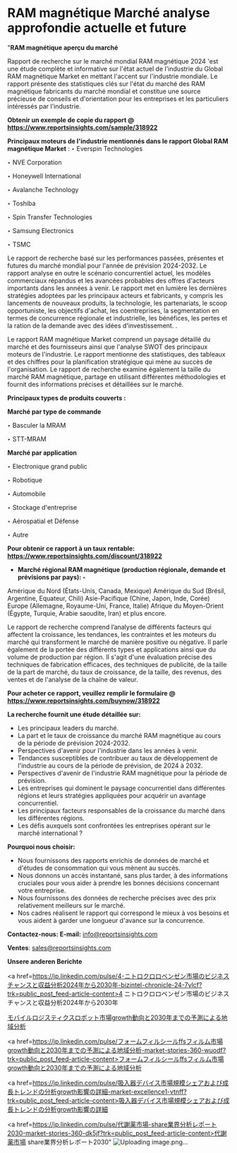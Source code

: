 # RAM magnétique Marché analyse approfondie actuelle et future

"<strong>RAM magnétique aperçu du marché</strong>

Rapport de recherche sur le marché mondial RAM magnétique 2024 'est une étude complète et informative sur l'état actuel de l'industrie du Global RAM magnétique Market en mettant l'accent sur l'industrie mondiale. Le rapport présente des statistiques clés sur l'état du marché des RAM magnétique fabricants du marché mondial et constitue une source précieuse de conseils et d'orientation pour les entreprises et les particuliers intéressés par l'industrie.

<strong>Obtenir un exemple de copie du rapport @ <a href=https://www.reportsinsights.com/sample/318922>https://www.reportsinsights.com/sample/318922</a></strong>

<strong>Principaux moteurs de l'industrie mentionnés dans le rapport Global RAM magnétique Market</strong> :
‣ Everspin Technologies

‣ NVE Corporation

‣ Honeywell International

‣ Avalanche Technology

‣ Toshiba

‣ Spin Transfer Technologies

‣ Samsung Electronics

‣ TSMC

Le rapport de recherche basé sur les performances passées, présentes et futures du marché mondial pour l'année de prévision 2024-2032. Le rapport analyse en outre le scénario concurrentiel actuel, les modèles commerciaux répandus et les avancées probables des offres d'acteurs importants dans les années à venir. Le rapport met en lumière les dernières stratégies adoptées par les principaux acteurs et fabricants, y compris les lancements de nouveaux produits, la technologie, les partenariats, le scoop opportuniste, les objectifs d'achat, les coentreprises, la segmentation en termes de concurrence régionale et industrielle, les bénéfices, les pertes et la ration de la demande avec des idées d'investissement. .

Le rapport RAM magnétique Market comprend un paysage détaillé du marché et des fournisseurs ainsi que l'analyse SWOT des principaux moteurs de l'industrie. Le rapport mentionne des statistiques, des tableaux et des chiffres pour la planification stratégique qui mène au succès de l'organisation. Le rapport de recherche examine également la taille du marché RAM magnétique, partage en utilisant différentes méthodologies et fournit des informations précises et détaillées sur le marché.

<strong>Principaux types de produits couverts :</strong>

<strong>Marché par type de commande</strong>

‣ Basculer la MRAM

‣ STT-MRAM

<strong>Marché par application</strong>

‣ Electronique grand public

‣ Robotique

‣ Automobile

‣ Stockage d'entreprise

‣ Aérospatial et Défense

‣ Autre

<strong>Pour obtenir ce rapport à un taux rentable: <a href=https://www.reportsinsights.com/discount/318922>https://www.reportsinsights.com/discount/318922</a></strong>
<ul>
  <li><strong>Marché régional RAM magnétique (production régionale, demande et prévisions par pays): -</strong></li>
</ul>
Amérique du Nord (États-Unis, Canada, Mexique)
Amérique du Sud (Brésil, Argentine, Equateur, Chili)
Asie-Pacifique (Chine, Japon, Inde, Corée)
Europe (Allemagne, Royaume-Uni, France, Italie)
Afrique du Moyen-Orient (Égypte, Turquie, Arabie saoudite, Iran) et plus encore.

Le rapport de recherche comprend l’analyse de différents facteurs qui affectent la croissance, les tendances, les contraintes et les moteurs du marché qui transforment le marché de manière positive ou négative. Il parle également de la portée des différents types et applications ainsi que du volume de production par région. Il s'agit d'une évaluation précise des techniques de fabrication efficaces, des techniques de publicité, de la taille de la part de marché, du taux de croissance, de la taille, des revenus, des ventes et de l'analyse de la chaîne de valeur.

<strong>Pour acheter ce rapport, veuillez remplir le formulaire @   <a href=https://www.reportsinsights.com/buynow/318922>https://www.reportsinsights.com/buynow/318922</a></strong>

<strong>La recherche fournit une étude détaillée sur:</strong>
<ul>
  <li>Les principaux leaders du marché.</li>
  <li>La part et le taux de croissance du marché RAM magnétique au cours de la période de prévision 2024-2032.</li>
  <li>Perspectives d'avenir pour l'industrie dans les années à venir.</li>
  <li>Tendances susceptibles de contribuer au taux de développement de l'industrie au cours de la période de prévision, de 2024 à 2032.</li>
  <li>Perspectives d'avenir de l'industrie RAM magnétique pour la période de prévision.</li>
  <li>Les entreprises qui dominent le paysage concurrentiel dans différentes régions et leurs stratégies appliquées pour acquérir un avantage concurrentiel.</li>
  <li>Les principaux facteurs responsables de la croissance du marché dans les différentes régions.</li>
  <li>Les défis auxquels sont confrontées les entreprises opérant sur le marché international ?</li>
</ul>
<strong>Pourquoi nous choisir:</strong>
<ul>
  <li>Nous fournissons des rapports enrichis de données de marché et d'études de consommation qui vous mènent au succès.</li>
  <li>Nous donnons un accès instantané, sans plus tarder, à des informations cruciales pour vous aider à prendre les bonnes décisions concernant votre entreprise.</li>
  <li>Nous fournissons des données de recherche précises avec des prix relativement meilleurs sur le marché.</li>
  <li>Nos cadres réalisent le rapport qui correspond le mieux à vos besoins et vous aident à garder une longueur d'avance sur la concurrence.</li>
</ul>
<strong>Contactez-nous:
</strong><strong>E-mail:</strong> <a href=mailto:info@reportsinsights.com>info@reportsinsights.com</a>

<strong>Ventes</strong>: <a href=mailto:sales@reportsinsights.com>sales@reportsinsights.com</a>

<strong>Unsere anderen Berichte</strong>

<a href=https://jp.linkedin.com/pulse/4-ニトロクロロベンゼン市場のビジネスチャンスと収益分析2024年から2030年-bizintel-chronicle-24-7ylcf?trk=public_post_feed-article-content>4 ニトロクロロベンゼン市場のビジネスチャンスと収益分析2024年から2030年</a>

<a href=https://www.linkedin.com/pulse/モバイルロジスティクスロボット市場growth動向と2030年までの予測による地域分析-reportsinsights-pvt-ltd-4n5sf/>モバイルロジスティクスロボット市場growth動向と2030年までの予測による地域分析</a>

<a href=https://jp.linkedin.com/pulse/フォームフィルシールffsフィルム市場growth動向と2030年までの予測による地域分析-market-stories-360-wuodf?trk=public_post_feed-article-content>フォームフィルシールffsフィルム市場growth動向と2030年までの予測による地域分析</a>

<a href=https://jp.linkedin.com/pulse/吸入器デバイス市場規模シェアおよび成長トレンドの分析growth影響の詳細-market-excellence1-vtnff?trk=public_post_feed-article-content>吸入器デバイス市場規模シェアおよび成長トレンドの分析growth影響の詳細</a>

<a href=https://jp.linkedin.com/pulse/代謝薬市場-share業界分析レポート2030-market-stories-360-dk5jf?trk=public_post_feed-article-content>代謝薬市場 share業界分析レポート2030</a>"
![Uploading image.png…]()
